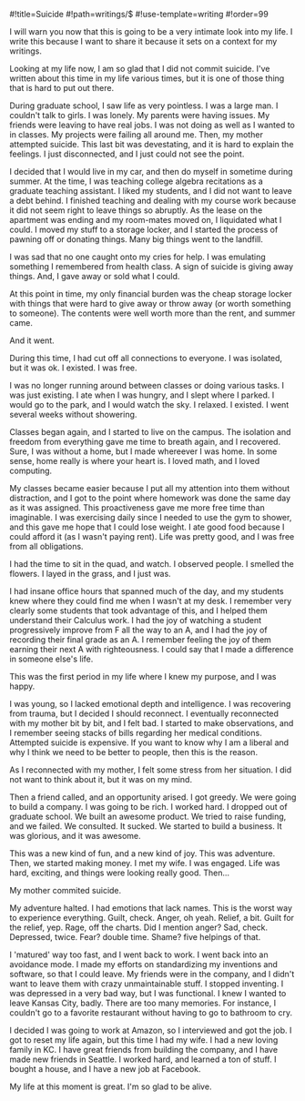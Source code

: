 #!title=Suicide
#!path=writings/$
#!use-template=writing
#!order=99

I will warn you now that this is going to be a very intimate look into my life. I write this because I want to share it because it sets on a context for my writings.

Looking at my life now, I am so glad that I did not commit suicide. I've written about this time in my life various times, but it is one of those thing that is hard to put out there.

During graduate school, I saw life as very pointless. I was a large man. I couldn't talk to girls. I was lonely. My parents were having issues. My friends were leaving to have real jobs. I was not doing as well as I wanted to in classes. My projects were failing all around me. Then, my mother attempted suicide. This last bit was devestating, and it is hard to explain the feelings. I just disconnected, and I just could not see the point.

I decided that I would live in my car, and then do myself in sometime during summer. At the time, I was teaching college algebra recitations as a graduate teaching assistant. I liked my students, and I did not want to leave a debt behind. I finished teaching and dealing with my course work because it did not seem right to leave things so abruptly. As the lease on the apartment was ending and my room-mates moved on, I liquidated what I could. I moved my stuff to a storage locker, and I started the process of pawning off or donating things. Many big things went to the landfill.

I was sad that no one caught onto my cries for help. I was emulating something I remembered from health class. A sign of suicide is giving away things. And, I gave away or sold what I could. 

At this point in time, my only financial burden was the cheap storage locker with things that were hard to give away or throw away (or worth something to someone). The contents were well worth more than the rent, and summer came.

And it went.

During this time, I had cut off all connections to everyone. I was isolated, but it was ok. I existed. I was free.

I was no longer running around between classes or doing various tasks. I was just existing. I ate when I was hungry, and I slept where I parked. I would go to the park, and I would watch the sky. I relaxed. I existed. I went several weeks without showering.

Classes began again, and I started to live on the campus. The isolation and freedom from everything gave me time to breath again, and I recovered. Sure, I was without a home, but I made whereever I was home. In some sense, home really is where your heart is. I loved math, and I loved computing.

My classes became easier because I put all my attention into them without distraction, and I got to the point where homework was done the same day as it was assigned. This proactiveness gave me more free time than imaginable. I was exercising daily since I needed to use the gym to shower, and this gave me hope that I could lose weight. I ate good food because I could afford it (as I wasn't paying rent). Life was pretty good, and I was free from all obligations.

I had the time to sit in the quad, and watch. I observed people. I smelled the flowers. I layed in the grass, and I just was.

I had insane office hours that spanned much of the day, and my students knew where they could find me when I wasn't at my desk. I remember very clearly some students that took advantage of this, and I helped them understand their Calculus work. I had the joy of watching a student progressively improve from F all the way to an A, and I had the joy of recording their final grade as an A. I remember feeling the joy of them earning their next A with righteousness. I could say that I made a difference in someone else's life.

This was the first period in my life where I knew my purpose, and I was happy.

I was young, so I lacked emotional depth and intelligence. I was recovering from trauma, but I decided I should reconnect. I eventually reconnected with my mother bit by bit, and I felt bad. I started to make observations, and I remember seeing stacks of bills regarding her medical conditions. Attempted suicide is expensive. If you want to know why I am a liberal and why I think we need to be better to people, then this is the reason.

As I reconnected with my mother, I felt some stress from her situation. I did not want to think about it, but it was on my mind.

Then a friend called, and an opportunity arised. I got greedy. We were going to build a company. I was going to be rich. I worked hard. I dropped out of graduate school. We built an awesome product. We tried to raise funding, and we failed. We consulted. It sucked. We started to build a business. It was glorious, and it was awesome.

This was a new kind of fun, and a new kind of joy. This was adventure. Then, we started making money. I met my wife. I was engaged. Life was hard, exciting, and things were looking really good. Then...

My mother commited suicide.

My adventure halted. I had emotions that lack names. This is the worst way to experience everything. Guilt, check. Anger, oh yeah. Relief, a bit. Guilt for the relief, yep. Rage, off the charts. Did I mention anger? Sad, check. Depressed, twice. Fear? double time. Shame? five helpings of that.

I 'matured' way too fast, and I went back to work. I went back into an avoidance mode. I made my efforts on standardizing my inventions and software, so that I could leave. My friends were in the company, and I didn't want to leave them with crazy unmaintainable stuff. I stopped inventing. I was depressed in a very bad way, but I was functional. I knew I wanted to leave Kansas City, badly. There are too many memories. For instance, I couldn't go to a favorite restaurant without having to go to bathroom to cry.

I decided I was going to work at Amazon, so I interviewed and got the job. I got to reset my life again, but this time I had my wife. I had a new loving family in KC. I have great friends from building the company, and I have made new friends in Seattle. I worked hard, and learned a ton of stuff. I bought a house, and I have a new job at Facebook.

My life at this moment is great. I'm so glad to be alive.
